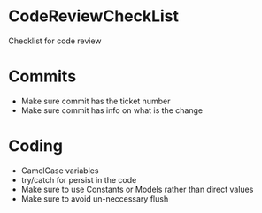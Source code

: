 # CodeReviewCheckList
Checklist for code review


# Commits
- Make sure commit has the ticket number
- Make sure commit has info on what is the change

# Coding
- CamelCase variables
- try/catch for persist in the code
- Make sure to use Constants or Models rather than direct values
- Make sure to avoid un-neccessary flush